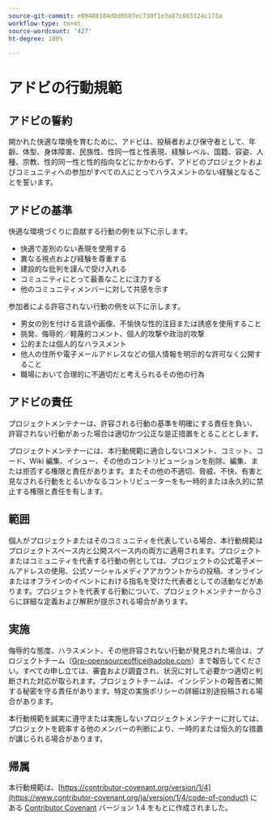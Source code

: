 ```yaml
---
source-git-commit: e09480184d8d0507ec730f1e3a87c665124c173a
workflow-type: tm+mt
source-wordcount: '427'
ht-degree: 100%

---
```

# アドビの行動規範

## アドビの誓約

開かれた快適な環境を育むために、アドビは、投稿者および保守者として、年齢、体型、身体障害、民族性、性同一性と性表現、経験レベル、国籍、容姿、人種、宗教、性的同一性と性的指向などにかかわらず、アドビのプロジェクトおよびコミュニティへの参加がすべての人にとってハラスメントのない経験となることを誓います。

## アドビの基準

快適な環境づくりに貢献する行動の例を以下に示します。

* 快適で差別のない表現を使用する
* 異なる視点および経験を尊重する
* 建設的な批判を謹んで受け入れる
* コミュニティにとって最善なことに注力する
* 他のコミュニティメンバーに対して共感を示す

参加者による許容されない行動の例を以下に示します。

* 男女の別を付ける言語や画像、不愉快な性的注目または誘惑を使用すること
* 挑発、侮辱的／軽蔑的コメント、個人的攻撃や政治的攻撃
* 公的または個人的なハラスメント
* 他人の住所や電子メールアドレスなどの個人情報を明示的な許可なく公開すること
* 職場において合理的に不適切だと考えられるその他の行為

## アドビの責任

プロジェクトメンテナーは、許容される行動の基準を明確にする責任を負い、許容されない行動があった場合は適切かつ公正な是正措置をとることとします。

プロジェクトメンテナーには、本行動規範に適合しないコメント、コミット、コード、Wiki 編集、イシュー、その他のコントリビューションを削除、編集、または拒否する権限と責任があります。またその他の不適切、脅威、不快、有害と見なされる行動をとるいかなるコントリビューターをも一時的または永久的に禁止する権限と責任を有します。

## 範囲

個人がプロジェクトまたはそのコミュニティを代表している場合、本行動規範はプロジェクトスペース内と公開スペース内の両方に適用されます。プロジェクトまたはコミュニティを代表する行動の例としては、プロジェクトの公式電子メールアドレスの使用、公式ソーシャルメディアアカウントからの投稿、オンラインまたはオフラインのイベントにおける指名を受けた代表者としての活動などがあります。プロジェクトを代表する行動について、プロジェクトメンテナーからさらに詳細な定義および解釈が提示される場合があります。

## 実施

侮辱的な態度、ハラスメント、その他許容されない行動が発見された場合は、プロジェクトチーム（Grp-opensourceoffice@adobe.com）まで報告してください。すべての申し立ては、審査および調査され、状況に対して必要かつ適切と判断された対応が取られます。プロジェクトチームは、インシデントの報告者に関する秘密を守る責任があります。特定の実施ポリシーの詳細は別途投稿される場合があります。

本行動規範を誠実に遵守または実施しないプロジェクトメンテナーに対しては、プロジェクトを統率する他のメンバーの判断により、一時的または恒久的な措置が講じられる場合があります。

## 帰属

本行動規範は、[https://contributor-covenant.org/version/1/4](https://www.contributor-covenant.org/ja/version/1/4/code-of-conduct) にある [Contributor Covenant](https://contributor-covenant.org) バージョン 1.4 をもとに作成されました。
